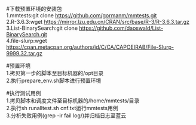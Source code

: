 #下载预置环境的安装包<br/>
1.mmtests:git clone https://github.com/gormanm/mmtests.git<br/>
2.R-3.6.3:wget https://mirror.lzu.edu.cn/CRAN/src/base/R-3/R-3.6.3.tar.gz<br/>
3.List-BinarySearch:git clone https://github.com/daoswald/List-BinarySearch.git<br/>
4.file-slurp:wget https://cpan.metacpan.org/authors/id/C/CA/CAPOEIRAB/File-Slurp-9999.32.tar.gz<br/>

#预置环境<br/>
1.拷贝第一步的脚本至目标机器的/opt目录<br/>
2.执行prepare_env.sh脚本进行预置环境<br/>

#执行测试用例<br/>
1.拷贝脚本和调度文件至目标机器的/home/mmtests/目录<br/>
2.执行sh runalltest.sh cnf.txt运行mmtests用例<br/>
3.分析失败用例(grep -ir fail log/)并归档日志至蓝云<br/>

